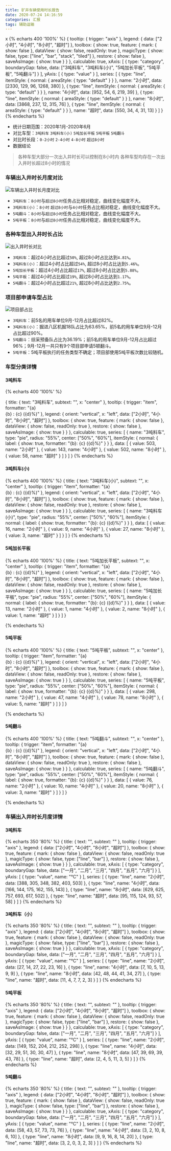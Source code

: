 ```yaml
---
title: 矿井车辆使用时长报告
date: 2020-07-24 14:16:59
categories: 汇报
tags: 辅助运输
---
```

x
{% echarts 400 '100%' %}
{
    tooltip: {
        trigger: "axis"
    },
    legend: {
        data: ["2小时", "4小时", "8小时", "超时"]
    },
    toolbox: {
        show: true,
        feature: {
            mark: {
                show: false
            },
            dataView: {
                show: false,
                readOnly: true
            },
            magicType: {
                show: false,
                type: ["line", "bar", "stack", "tiled"]
            },
            restore: {
                show: false
            },
            saveAsImage: {
                show: true
            }
        }
    },
    calculable: true,
    xAxis: [
        {
            type: "category",
            boundaryGap: false,
            data: ["3吨料车", "3吨料车(小)", "5吨加长平板", "5吨平板", "5吨翻斗"]
        }
    ],
    yAxis: [
        {
            type: "value"
        }
    ],
    series: [
        {
            type: "line",
            itemStyle: {
                normal: {
                    areaStyle: {
                        type: "default"
                    }
                }
            },
            name: "2小时",
            data: [2330, 129, 96, 1268, 380]
        },
        {
            type: "line",
            itemStyle: {
                normal: {
                    areaStyle: {
                        type: "default"
                    }
                }
            },
            name: "4小时",
            data: [952, 54, 6, 219, 39]
        },
        {
            type: "line",
            itemStyle: {
                normal: {
                    areaStyle: {
                        type: "default"
                    }
                }
            },
            name: "8小时",
            data: [3868, 237, 12, 315, 76]
        },
        {
            type: "line",
            itemStyle: {
                normal: {
                    areaStyle: {
                        type: "default"
                    }
                }
            },
            name: "超时",
            data: [550, 34, 4, 31, 13]
        }
    ]
}
{% endecharts %}

* 统计日期范围：2020年1月-2020年6月
* 对比车型：`3吨料车` `3吨料车(小)` `5吨加长平板` `5吨平板` `5吨翻斗`
* 对比时长段：`0-2小时` `2-4小时` `4-8小时` `超过8小时`
* 数据结论
> 各种车型大部分一次出入井时长可以控制在8小时内
> 各种车型均存在一次出入井时长超过8小时的情况

### 车辆出入井时长月度对比
![车辆出入井时长月度对比](15955836646320.jpg)
* `3吨料车`：`8小时`与`超过8小时`任务占比相对稳定，曲线变化幅度不大。
* `3吨料车(小)`：`8小时` `超过8小时`与`4小时`任务占比相对稳定，曲线变化幅度不大。
* `5吨翻斗`：`8小时`与`超过8小时`任务占比相对稳定，曲线变化幅度不大。
* `5吨平板`：`8小时`与`超过8小时`任务占比相对稳定，曲线变化幅度不大。

### 各种车型出入井时长占比

![出入井时长对比](15955799703118.jpg)
* `3吨料车`：超过4小时占比超过`50%`, 超过8小时占比达到`4.81%`。
* `3吨料车(小)`：超过4小时占比超过`54%`, 超过8小时占比达到`5.46%`。
* `5吨加长平板`：超过4小时占比超过`17%`, 超过8小时占比达到`5.88%`。
* `5吨平板`：超过4小时占比超过`19%`, 超过8小时占比达到`1.17%`。
* `5吨翻斗`：超过4小时占比超过`21%`, 超过8小时占比达到`2.75%`。

### 项目部申请车型占比
![项目部占比](15955798280001.jpg)

* `3吨料车`：前5名的用车单位9月-12月占比超过82%。
* `3吨料车(小)`：掘进八区机掘18队占比为63.65%，前5名的用车单位9月-12月占比超过90%。
* `5吨翻斗`：综采预备队占比为36.19%；前5名的用车单位9月-12月占比超过96%；9月-12月一共只有9个项目部申请5顿翻斗。
* `5吨平板`：5吨平板执行的任务类型不确定；项目部使用5吨平板次数比较随机。

### 车型分类详情
#### 3吨料车
{% echarts 400 '100%' %}

{
    title: {
        text: "3吨料车",
        subtext: "",
        x: "center"
    },
    tooltip: {
        trigger: "item",
        formatter: "{a} <br/>{b} : {c} ({d}%)"
    },
    legend: {
        orient: "vertical",
        x: "left",
        data: ["2小时", "4小时", "8小时", "超时"]
    },
    toolbox: {
        show: true,
        feature: {
            mark: {
                show: false
            },
            dataView: {
                show: false,
                readOnly: true
            },
            restore: {
                show: false
            },
            saveAsImage: {
                show: true
            }
        }
    },
    calculable: true,
    series: [
        {
            name: "3吨料车",
            type: "pie",
            radius: "55%",
            center: ["50%", "60%"],
            itemStyle: {
                normal: {
                    label: {
                        show: true,
                        formatter: "{b}: {c} ({d}%)"
                    }
                }
            },
            data: [
                {
                    value: 503,
                    name: "2小时"
                },
                {
                    value: 143,
                    name: "4小时"
                },
                {
                    value: 502,
                    name: "8小时"
                },
                {
                    value: 58,
                    name: "超时"
                }
            ]
        }
    ]
}
{% endecharts %}


#### 3吨料车(小)

{% echarts 400 '100%' %}
{
    title: {
        text: "3吨料车(小)",
        subtext: "",
        x: "center"
    },
    tooltip: {
        trigger: "item",
        formatter: "{a} <br/>{b} : {c} ({d}%)"
    },
    legend: {
        orient: "vertical",
        x: "left",
        data: ["2小时", "4小时", "8小时", "超时"]
    },
    toolbox: {
        show: true,
        feature: {
            mark: {
                show: false
            },
            dataView: {
                show: false,
                readOnly: true
            },
            restore: {
                show: false
            },
            saveAsImage: {
                show: true
            }
        }
    },
    calculable: true,
    series: [
        {
            name: "3吨料车(小)",
            type: "pie",
            radius: "55%",
            center: ["50%", "60%"],
            itemStyle: {
                normal: {
                    label: {
                        show: true,
                        formatter: "{b}: {c} ({d}%)"
                    }
                }
            },
            data: [
                {
                    value: 16,
                    name: "2小时"
                },
                {
                    value: 9,
                    name: "4小时"
                },
                {
                    value: 27,
                    name: "8小时"
                },
                {
                    value: 3,
                    name: "超时"
                }
            ]
        }
    ]
}
{% endecharts %}


#### 5吨加长平板

{% echarts 400 '100%' %}
{
    title: {
        text: "5吨加长平板",
        subtext: "",
        x: "center"
    },
    tooltip: {
        trigger: "item",
        formatter: "{a} <br/>{b} : {c} ({d}%)"
    },
    legend: {
        orient: "vertical",
        x: "left",
        data: ["2小时", "4小时", "8小时", "超时"]
    },
    toolbox: {
        show: true,
        feature: {
            mark: {
                show: false
            },
            dataView: {
                show: false,
                readOnly: true
            },
            restore: {
                show: false
            },
            saveAsImage: {
                show: true
            }
        }
    },
    calculable: true,
    series: [
        {
            name: "5吨加长平板",
            type: "pie",
            radius: "55%",
            center: ["50%", "60%"],
            itemStyle: {
                normal: {
                    label: {
                        show: true,
                        formatter: "{b}: {c} ({d}%)"
                    }
                }
            },
            data: [
                {
                    value: 13,
                    name: "2小时"
                },
                {
                    value: 1,
                    name: "4小时"
                },
                {
                    value: 2,
                    name: "8小时"
                },
                {
                    value: 1,
                    name: "超时"
                }
            ]
        }
    ]
}

{% endecharts %}

#### 5吨平板

{% echarts 400 '100%' %}
{
    title: {
        text: "5吨平板",
        subtext: "",
        x: "center"
    },
    tooltip: {
        trigger: "item",
        formatter: "{a} <br/>{b} : {c} ({d}%)"
    },
    legend: {
        orient: "vertical",
        x: "left",
        data: ["2小时", "4小时", "8小时", "超时"]
    },
    toolbox: {
        show: true,
        feature: {
            mark: {
                show: false
            },
            dataView: {
                show: false,
                readOnly: true
            },
            restore: {
                show: false
            },
            saveAsImage: {
                show: true
            }
        }
    },
    calculable: true,
    series: [
        {
            name: "5吨平板",
            type: "pie",
            radius: "55%",
            center: ["50%", "60%"],
            itemStyle: {
                normal: {
                    label: {
                        show: true,
                        formatter: "{b}: {c} ({d}%)"
                    }
                }
            },
            data: [
                {
                    value: 298,
                    name: "2小时"
                },
                {
                    value: 47,
                    name: "4小时"
                },
                {
                    value: 78,
                    name: "8小时"
                },
                {
                    value: 5,
                    name: "超时"
                }
            ]
        }
    ]
}

{% endecharts %}

#### 5吨翻斗

{% echarts 400 '100%' %}
{
    title: {
        text: "5吨翻斗",
        subtext: "",
        x: "center"
    },
    tooltip: {
        trigger: "item",
        formatter: "{a} <br/>{b} : {c} ({d}%)"
    },
    legend: {
        orient: "vertical",
        x: "left",
        data: ["2小时", "4小时", "8小时", "超时"]
    },
    toolbox: {
        show: true,
        feature: {
            mark: {
                show: false
            },
            dataView: {
                show: false,
                readOnly: true
            },
            restore: {
                show: false
            },
            saveAsImage: {
                show: true
            }
        }
    },
    calculable: true,
    series: [
        {
            name: "5吨翻斗",
            type: "pie",
            radius: "55%",
            center: ["50%", "60%"],
            itemStyle: {
                normal: {
                    label: {
                        show: true,
                        formatter: "{b}: {c} ({d}%)"
                    }
                }
            },
            data: [
                {
                    value: 76,
                    name: "2小时"
                },
                {
                    value: 10,
                    name: "4小时"
                },
                {
                    value: 20,
                    name: "8小时"
                },
                {
                    value: 3,
                    name: "超时"
                }
            ]
        }
    ]
}

{% endecharts %}

### 车辆出入井时长月度详情

#### 3吨料车
{% echarts 350 '80%' %}
{
    title: {
        text: "",
        subtext: ""
    },
    tooltip: {
        trigger: "axis"
    },
    legend: {
        data: ["2小时", "4小时", "8小时", "超时"]
    },
    toolbox: {
        show: true,
        feature: {
            mark: {
                show: false
            },
            dataView: {
                show: false,
                readOnly: true
            },
            magicType: {
                show: false,
                type: ["line", "bar"]
            },
            restore: {
                show: false
            },
            saveAsImage: {
                show: true
            }
        }
    },
    calculable: true,
    xAxis: [
        {
            type: "category",
            boundaryGap: false,
            data: ["一月", "二月", "三月", "四月", "五月", "六月"]
        }
    ],
    yAxis: [
        {
            type: "value",
            name: "°C"
        }
    ],
    series: [
        {
            type: "line",
            name: "2小时",
            data: [388, 305, 348, 382, 403, 503]
        },
        {
            type: "line",
            name: "4小时",
            data: [166, 144, 175, 162, 155, 143]
        },
        {
            type: "line",
            name: "8小时",
            data: [629, 625, 757, 693, 617, 502]
        },
        {
            type: "line",
            name: "超时",
            data: [95, 115, 124, 93, 57, 58]
        }
    ]
}
{% endecharts %}
#### 3吨料车（小）
{% echarts 350 '80%' %}
{
    title: {
        text: "",
        subtext: ""
    },
    tooltip: {
        trigger: "axis"
    },
    legend: {
        data: ["2小时", "4小时", "8小时", "超时"]
    },
    toolbox: {
        show: true,
        feature: {
            mark: {
                show: false
            },
            dataView: {
                show: false,
                readOnly: true
            },
            magicType: {
                show: false,
                type: ["line", "bar"]
            },
            restore: {
                show: false
            },
            saveAsImage: {
                show: true
            }
        }
    },
    calculable: true,
    xAxis: [
        {
            type: "category",
            boundaryGap: false,
            data: ["一月", "二月", "三月", "四月", "五月", "六月"]
        }
    ],
    yAxis: [
        {
            type: "value",
            name: "°C"
        }
    ],
    series: [
        {
            type: "line",
            name: "2小时",
            data: [27, 14, 27, 22, 23, 16]
        },
        {
            type: "line",
            name: "4小时",
            data: [7, 10, 5, 13, 9, 9]
        },
        {
            type: "line",
            name: "8小时",
            data: [42, 48, 44, 41, 34, 27]
        },
        {
            type: "line",
            name: "超时",
            data: [11, 4, 7, 7, 2, 3]
        }
    ]
}
{% endecharts %}
#### 5吨平板
{% echarts 350 '80%' %}
{
    title: {
        text: "",
        subtext: ""
    },
    tooltip: {
        trigger: "axis"
    },
    legend: {
        data: ["2小时", "4小时", "8小时", "超时"]
    },
    toolbox: {
        show: true,
        feature: {
            mark: {
                show: false
            },
            dataView: {
                show: false,
                readOnly: true
            },
            magicType: {
                show: false,
                type: ["line", "bar"]
            },
            restore: {
                show: false
            },
            saveAsImage: {
                show: true
            }
        }
    },
    calculable: true,
    xAxis: [
        {
            type: "category",
            boundaryGap: false,
            data: ["一月", "二月", "三月", "四月", "五月", "六月"]
        }
    ],
    yAxis: [
        {
            type: "value",
            name: "°C"
        }
    ],
    series: [
        {
            type: "line",
            name: "2小时",
            data: [149, 152, 204, 212, 252, 298]
        },
        {
            type: "line",
            name: "4小时",
            data: [32, 29, 51, 30, 30, 47]
        },
        {
            type: "line",
            name: "8小时",
            data: [47, 39, 69, 39, 43, 78]
        },
        {
            type: "line",
            name: "超时",
            data: [2, 4, 5, 11, 3, 5]
        }
    ]
}
{% endecharts %}

#### 5吨翻斗
{% echarts 350 '80%' %}
{
    title: {
        text: "",
        subtext: ""
    },
    tooltip: {
        trigger: "axis"
    },
    legend: {
        data: ["2小时", "4小时", "8小时", "超时"]
    },
    toolbox: {
        show: true,
        feature: {
            mark: {
                show: false
            },
            dataView: {
                show: false,
                readOnly: true
            },
            magicType: {
                show: false,
                type: ["line", "bar"]
            },
            restore: {
                show: false
            },
            saveAsImage: {
                show: true
            }
        }
    },
    calculable: true,
    xAxis: [
        {
            type: "category",
            boundaryGap: false,
            data: ["一月", "二月", "三月", "四月", "五月", "六月"]
        }
    ],
    yAxis: [
        {
            type: "value",
            name: "°C"
        }
    ],
    series: [
        {
            type: "line",
            name: "2小时",
            data: [58, 43, 57, 73, 73, 76]
        },
        {
            type: "line",
            name: "4小时",
            data: [3, 2, 10, 8, 6, 10]
        },
        {
            type: "line",
            name: "8小时",
            data: [9, 9, 16, 8, 14, 20]
        },
        {
            type: "line",
            name: "超时",
            data: [3, 2, 0, 3, 2, 3]
        }
    ]
}
{% endecharts %}

